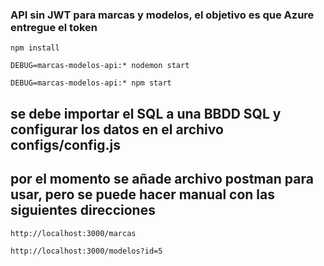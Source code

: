 ### API sin JWT para marcas y modelos, el objetivo es que Azure entregue el token

```
npm install
```

```
DEBUG=marcas-modelos-api:* nodemon start

```

```
DEBUG=marcas-modelos-api:* npm start

```

## se debe importar el SQL a una BBDD SQL y configurar los datos en el archivo configs/config.js

## por el momento se añade archivo postman para usar, pero se puede hacer manual con las siguientes direcciones

```
http://localhost:3000/marcas
```
```
http://localhost:3000/modelos?id=5
```

